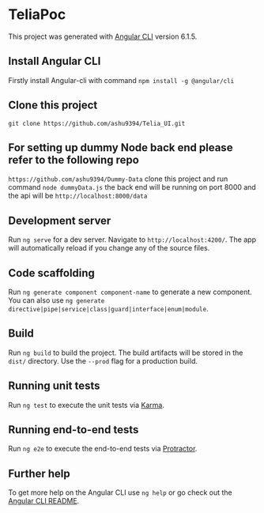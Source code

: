 # TeliaPoc

This project was generated with [Angular CLI](https://github.com/angular/angular-cli) version 6.1.5.

## Install Angular CLI

Firstly install Angular-cli with command `npm install -g @angular/cli`

## Clone this project

`git clone https://github.com/ashu9394/Telia_UI.git`

## For setting up dummy Node back end please refer to the following repo

`https://github.com/ashu9394/Dummy-Data` clone this project and run command `node dummyData.js` the back end will be running on port 8000 and the api will be `http://localhost:8000/data`


## Development server

Run `ng serve` for a dev server. Navigate to `http://localhost:4200/`. The app will automatically reload if you change any of the source files.

## Code scaffolding

Run `ng generate component component-name` to generate a new component. You can also use `ng generate directive|pipe|service|class|guard|interface|enum|module`.

## Build

Run `ng build` to build the project. The build artifacts will be stored in the `dist/` directory. Use the `--prod` flag for a production build.

## Running unit tests

Run `ng test` to execute the unit tests via [Karma](https://karma-runner.github.io).

## Running end-to-end tests

Run `ng e2e` to execute the end-to-end tests via [Protractor](http://www.protractortest.org/).

## Further help

To get more help on the Angular CLI use `ng help` or go check out the [Angular CLI README](https://github.com/angular/angular-cli/blob/master/README.md).
